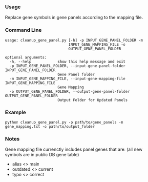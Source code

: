### Usage
Replace gene symbols in gene panels according to the mapping file. 

### Command Line
```
usage: cleanup_gene_panel.py [-h] -p INPUT_GENE_PANEL_FOLDER -m
                             INPUT_GENE_MAPPING_FILE -o
                             OUTPUT_GENE_PANEL_FOLDER

optional arguments:
  -h, --help            show this help message and exit
  -p INPUT_GENE_PANEL_FOLDER, --input-gene-panel-folder INPUT_GENE_PANEL_FOLDER
                        Gene Panel folder
  -m INPUT_GENE_MAPPING_FILE, --input-gene-mapping-file INPUT_GENE_MAPPING_FILE
                        Gene Mapping
  -o OUTPUT_GENE_PANEL_FOLDER, --output-gene-panel-folder OUTPUT_GENE_PANEL_FOLDER
                        Output Folder for Updated Panels
```
### Example

```
python cleanup_gene_panel.py -p path/to/gene_panels -m gene_mapping.txt -o path/to/output_folder
```

### Notes
Gene mapping file currenctly includes panel genes that are:
(all new symbols are in public DB gene table)
- alias <> main
- outdated <> current
- typo <> correct

